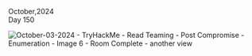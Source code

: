 October,2024<br>
Day 150<br>

![October-03-2024 - TryHackMe - Read Teaming - Post Compromise - Enumeration - Image 6 - Room Complete - another view](https://github.com/user-attachments/assets/9e4f96f4-1574-4968-94c4-b65acd8a6c3d)
